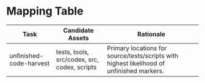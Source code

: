 # Mapping Table

| Task | Candidate Assets | Rationale |
|---|---|---|
| unfinished-code-harvest | tests, tools, src/codex, src, codex, scripts | Primary locations for source/tests/scripts with highest likelihood of unfinished markers. |
